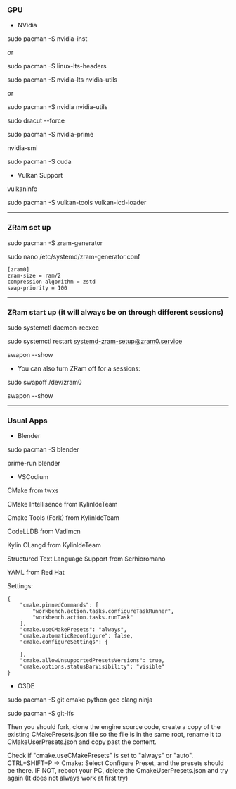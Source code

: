 
### GPU

- NVidia

sudo pacman -S nvidia-inst

or

sudo pacman -S linux-lts-headers

sudo pacman -S nvidia-lts nvidia-utils

or

sudo pacman -S nvidia nvidia-utils

sudo dracut --force

sudo pacman -S nvidia-prime

nvidia-smi

sudo pacman -S cuda

- Vulkan Support

vulkaninfo

sudo pacman -S vulkan-tools vulkan-icd-loader

---

### ZRam set up

sudo pacman -S zram-generator

sudo nano /etc/systemd/zram-generator.conf

```
[zram0]
zram-size = ram/2
compression-algorithm = zstd
swap-priority = 100
```

---

### ZRam start up (it will always be on through different sessions)

sudo systemctl daemon-reexec

sudo systemctl restart systemd-zram-setup@zram0.service

swapon --show

- You can also turn ZRam off for a sessions:

sudo swapoff /dev/zram0

swapon --show

---

### Usual Apps

- Blender

sudo pacman -S blender

prime-run blender

- VSCodium

CMake from twxs

CMake Intellisence from KylinldeTeam

Cmake Tools (Fork) from KylinldeTeam

CodeLLDB from Vadimcn

Kylin CLangd  from KylinldeTeam

Structured Text Language Support from Serhioromano

YAML from Red Hat

Settings:

```
{
    "cmake.pinnedCommands": [
        "workbench.action.tasks.configureTaskRunner",
        "workbench.action.tasks.runTask"
    ],
    "cmake.useCMakePresets": "always",
    "cmake.automaticReconfigure": false,
    "cmake.configureSettings": {
        
    },
    "cmake.allowUnsupportedPresetsVersions": true,
    "cmake.options.statusBarVisibility": "visible"
}
```

- O3DE
  
sudo pacman -S git cmake python gcc clang ninja

sudo pacman -S git-lfs

Then you should fork, clone the engine source code, create a copy of the existing CMakePresets.json file so the file is in the same root, rename it to CMakeUserPresets.json and copy past the content.

Check if "cmake.useCMakePresets" is set to "always" or "auto". CTRL+SHIFT+P -> Cmake: Select Configure Preset, and the presets should be there. IF NOT, reboot your PC, delete the CmakeUserPresets.json and try again (It does not always work at first try)



